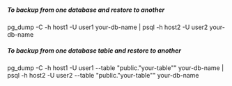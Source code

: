 ##### To backup from one database and restore to another

pg_dump -C -h host1 -U user1 your-db-name | psql -h host2 -U user2 your-db-name

##### To backup from one database table and restore to another

pg_dump -C -h host1 -U user1 --table "public.\"your-table\"" your-db-name | psql -h host2 -U user2 --table "public.\"your-table\"" your-db-name
